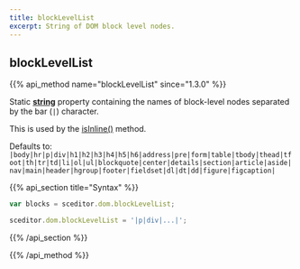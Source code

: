 ```yaml
---
title: blockLevelList
excerpt: String of DOM block level nodes.
---
```

## blockLevelList

{{% api_method name="blockLevelList" since="1.3.0" %}}

Static **[string](/api/types/#string)** property containing the names of block-level nodes separated by the bar (`|`) character.

This is used by the [isInline()](/api/dom/isinline/) method.

Defaults to: `|body|hr|p|div|h1|h2|h3|h4|h5|h6|address|pre|form|table|tbody|thead|tfoot|th|tr|td|li|ol|ul|blockquote|center|details|section|article|aside|nav|main|header|hgroup|footer|fieldset|dl|dt|dd|figure|figcaption|`


{{% api_section title="Syntax" %}}
```js
var blocks = sceditor.dom.blockLevelList;

sceditor.dom.blockLevelList = '|p|div|...|';
```
{{% /api_section %}}

{{% /api_method %}}

